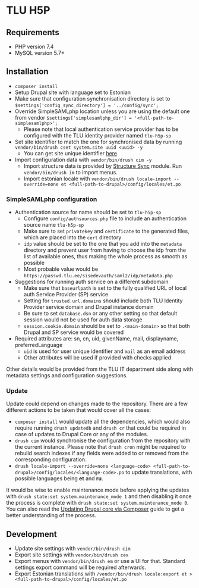 # TLU H5P

## Requirements

* PHP version 7.4
* MySQL version 5.7+

## Installation

* `composer install`
* Setup Drupal site with language set to Estonian
* Make sure that configuration synchronisation directory is set to `$settings['config_sync_directory'] = '../config/sync';`
* Override SimpleSAMLphp location unless you are using the default one from vendor `$settings['simplesamlphp_dir'] = '<full-path-to-simplesamlphp>';`
  * Please note that local authentication service provider has to be configured with the TLU identity provider named `tlu-h5p-sp`
* Set site identifier to match the one for synchronised data by running `vendor/bin/drush cset system.site uuid <uuid> -y`
  * You can get site unique identifier [here](https://github.com/centre-for-educational-technology/tlu-h5p/blob/main/config/sync/system.site.yml)
* Import configuration data with `vendor/bin/drush cim -y`
  * Import structure data is provided by [Structure Sync](https://www.drupal.org/project/structure_sync) module. Run `vendor/bin/drush im` to import menus.
  * Import estonian locale with `vendor/bin/drush locale-import --override=none et <full-path-to-drupal>/config/locales/et.po`

### SimpleSAMLphp configuration

* Authentication source for name should be set to `tlu-h5p-sp`
  * Configure `config/authsources.php` file to include an authentication source name `tlu-h5p-sp`
  * Make sure to set `privatekey` and `certificate` to the generated files, which are placed into the `cert` directory
  * `idp` value should be set to the one that you add into the `metadata` directory and prevent user from having to choose the idp from the list of available ones, thus making the whole process as smooth as possible
   * Most probable value would be `https://passwd.tlu.ee/sisedevauth/saml2/idp/metadata.php`
* Suggestions for running auth service on a different subdomain
  * Make sure that `baseurlpath` is set to the fully qualified URL of local auth Service Provider (SP) service
  * Setting for `trusted.url.domains` should include both TLU Identity Provider service domain and Drupal instance domain
  * Be sure to set `database.dsn` or any other setting so that default session would not be used for auth data storage
  * `session.cookie.domain` should be set to `.<main-domain>` so that both Drupal and SP service would be covered
* Required attributes are: sn, cn, uid, givenName, mail, displayname, preferredLanguage
  * `uid` is used for user unique identifier and `mail` as an email address
  * Other attributes will be used if provided with checks applied

Other details would be provided from the TLU IT department side along with metadata settings and configuration suggestions.

### Update

Update could depend on changes made to the repository. There are a few different actions to be taken that would cover all the cases:

* `composer install` would update all the dependencies, which would also require running `drush updatedb` and `drush cr` that could be required in case of updates to Drupal Core or any of the modules.
* `drush cim` would synchronise the configuration from the repository with the current instance. Please note that `drush cron` might be required to rebuild search indexes if any fields were added to or removed from the corresponding configuration.
* `drush locale-import --override=none <language-code> <full-path-to-drupal>/config/locales/<language-code>.po` to update translations, with possible languages being **et** and **ru**.

It would be wise to enable maintenance mode before applying the updates with `drush state:set system.maintenance_mode 1` and then disabling it once the process is complete with `drush state:set system.maintenance_mode 0`. You can also read the [Updating Drupal core via Composer](https://www.drupal.org/docs/updating-drupal/updating-drupal-core-via-composer#update-all-steps) guide to get a better understanding of the process.

## Development

* Update site settings with `vendor/bin/drush cim`
* Export site settings with `vendor/bin/drush cex`
* Export menus with `vendor/bin/drush em` or use a UI for that. Standard settings export command will be required afterwards.
* Export Estonian translations with `/vendor/bin/drush locale:export et > <full-path-to-drupal>/config/locales/et.po`
